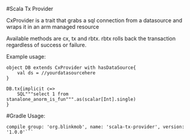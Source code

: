 #Scala Tx Provider

CxProvider is a trait that grabs a sql connection from a datasource and wraps it in an arm managed resource

Available methods are cx, tx and rbtx. rbtx rolls back the transaction regardless of success or failure.

Example usage:

```
object DB extends CxProvider with hasDataSource{
    val ds = //yourdatasourcehere
}

DB.tx{implicit c=>
    SQL"""select 1 from stanalone_anorm_is_fun""".as(scalar[Int].single)
}
```


#Gradle Usage:
```// https://mvnrepository.com/artifact/org.blinkmob/scala-tx-provider
compile group: 'org.blinkmob', name: 'scala-tx-provider', version: '1.0.0'```
